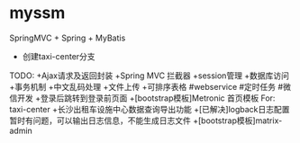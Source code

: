 ﻿# myssm
SpringMVC + Spring + MyBatis

+ 创建taxi-center分支

TODO:
  +Ajax请求及返回封装
  +Spring MVC 拦截器
  +session管理
  +数据库访问
  +事务机制
  +中文乱码处理
  +文件上传
  +可排序表格
  #webservice
  #定时任务
  #微信开发
  +登录后跳转到登录前页面
  +[bootstrap模板]Metronic 首页模板 For: taxi-center
  +长沙出租车设施中心数据查询导出功能
  +[已解决]logback日志配置暂时有问题，可以输出日志信息，不能生成日志文件
  +[bootstrap模板]matrix-admin